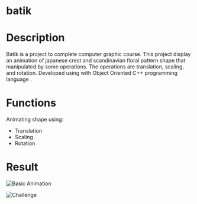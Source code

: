# batik
# Description
Batik is a project to complete computer graphic course. This project display an animation of japanese crest and scandinavian floral pattern shape that manipulated by some operations. The operations are translation, scaling, and rotation. Developed using with Object Oriented C++ programming language .

# Functions
Animating shape using:
- Translation
- Scaling
- Rotation

# Result

![Basic Animation](https://github.com/alyamaharanipj/batik/tree/main/screenshot/[GK_B_2018]GIF_181511038_Versi2.gif)

![Challenge](https://github.com/alyamaharanipj/batik/tree/main/screenshot/[GK_B_2018]GIF_181511038_Challenge.gif)
